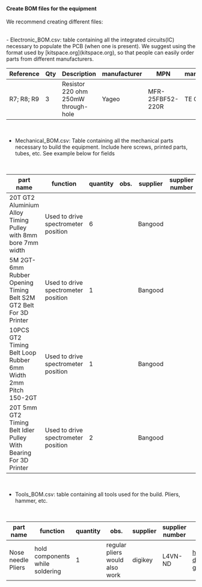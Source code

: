 #### Create BOM files for the equipment


We recommend creating different files:

<br>
- Electronic_BOM.csv: table containing all the integrated circuits(IC) necessary to populate the PCB (when one is present). We suggest using the format used by [kitspace.org](kitspace.org), so that people can easily order parts from different manufacturers.
<br>

| Reference | Qty  | Description | manufacturer  |MPN|manufacturer_1  |MPN_2|manufacturer_3  |MPN_4|manufacturer_5 |MPN_6|manufacturer_7  |MPN_8|Digikey|Mouser|RS|Newark|Farnell|
|---|---|---|---|---|---|---|---|---|---|---|---|---|---|---|---|---|---|
|R7; R8; R9  | 3  | 	Resistor 220 ohm 250mW through-hole   |    Yageo   |MFR-25FBF52-220R |TE Connectivity |CBT25J220R|TE Connectivity|	CFR16J220R|	Ohmite|	OD221JE|Stackpole Electronics |CF14JT220R|CF14JT220RCT-ND|279CBT25J220R|8066376|	21R0186 |	1265068|


<br>

- Mechanical_BOM.csv: Table containing all the mechanical parts necessary to build the equipment. Include here screws, printed parts, tubes, etc. See example below for fields

<br>

|part name| function  | quantity  |  obs.  |supplier|supplier number|link|
|---|---|---|---|---|---|---|
|20T GT2 Aluminium Alloy Timing Pulley with 8mm bore 7mm width | Used to drive spectrometer position| 6  |  | Bangood |  |https://www.banggood.com/10PcsPack-5mm8mm-20T-Aluminum-Alloy-Timing-Pulley-for-3D-Printer-DIY-Part-p-1407138.html?rmmds=myorder |
|5M 2GT-6mm Rubber Opening Timing Belt S2M GT2 Belt For 3D Printer|Used to drive spectrometer position|1||Bangood||https://www.banggood.com/5M-2GT-6mm-Rubber-Opening-Timing-Belt-S2M-GT2-Belt-For-3D-Printer-p-959254.html?rmmds=myorder&cur_warehouse=CN|
|10PCS GT2 Timing Belt Loop Rubber 6mm Width 2mm Pitch 150-2GT|Used to drive spectrometer position|1||Bangood||https://www.banggood.com/10PCS-GT2-Timing-Belt-Loop-Rubber-6mm-Width-2mm-Pitch-150-2GT-p-1210801.html?rmmds=myorder&cur_warehouse=CN|
|20T 5mm GT2 Timing Belt Idler Pulley With Bearing For 3D Printer|Used to drive spectrometer position|2||Bangood||https://www.banggood.com/20T-5mm-GT2-Timing-Belt-Idler-Pulley-With-Bearing-For-3D-Printer-p-1044832.html?rmmds=myorder&cur_warehouse=CN|

<br>

- Tools_BOM.csv: table containing all tools used for the build. Pliers, hammer, etc.

<br>

|part name| function  | quantity  |  obs.  |supplier|supplier number|link|
|---|---|---|---|---|---|---|
|Nose needle Pliers  | hold components while soldering  | 1  |    regular pliers would also work   |digikey|L4VN-ND  |https://www.digikey.co.uk/product-detail/en/apex-tool-group/L4VN/L4VN-ND/8021129 |



